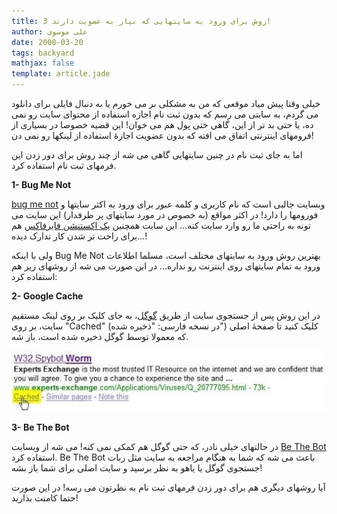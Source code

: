 ```yaml
---
title: 3 روش برای ورود به سایتهایی که نیاز به عضویت دارند!
author: علی موسوی
date: 2008-03-20
tags: backyard
mathjax: false
template: article.jade
---
```


خیلی وقتا پیش میاد موقعی که من به مشکلی بر می خورم یا به دنبال فایلی برای دانلود می گردم، به سایتی می رسم که بدون ثبت نام اجازه استفاده از محتوای سایت رو نمی ده، یا حتی بد تر از این، گاهی حتی پول هم می خوان! این قضیه خصوصا در بسیاری از فرومهای اینترنتی اتفاق می افته که بدون عضویت اجازۀ استفاده از لینکها رو نمی دن!

اما به جای ثبت نام در چنین سایتهایی گاهی می شه از چند روش برای دور زدن این فرمهای ثبت نام استفاده کرد.

**1- Bug Me Not**

[bug me not](http://www.bugmenot.com) وبسایت جالبی است که نام کاربری و کلمه عبور برای ورود به اکثر سایتها و فورومها را دارد! در اکثر مواقع (به خصوص در مورد سایتهای پر طرفدار) این سایت می تونه به راحتی ما رو وارد سایت کنه... این سایت همچنین [یک اکستنشن فایرفاکس](http://erichamiter.com/firefox/bugmenot/) هم برای راحت تر شدن کار تدارک دیده...!

ولی با اینکه Bug Me Not بهترین روش ورود به سایتهای مختلف است، مسلما اطلاعات ورود به تمام سایتهای روی اینترنت رو نداره... در این صورت می شه از روشهای زیر هم استفاده کرد:

**2- Google Cache**

در این روش پس از جستجوی سایت از طریق [گوگل](http://www.google.com)، به جای کلیک بر روی لینک مستقیم سایت، بر روی "Cached" (در نسخه فارسی: "ذخیره شده") کلیک کنید تا صفحۀ اصلی که معمولا توسط گوگل ذخیره شده است، باز شه.

![gcache](./gcache6.jpg)

**3- Be The Bot**

در حالتهای خیلی نادر، که حتی گوگل هم کمکی نمی کنه! می شه از وبسایت [Be The Bot](http://www.avivadirectory.com/bethebot/) استفاده کرد. Be The Bot باعث می شه که شما به هنگام مراجعه به سایت مثل ربات جستجوی گوگل یا یاهو به نظر برسید و سایت اصلی برای شما باز بشه!

آیا روشهای دیگری هم برای دور زدن فرمهای ثبت نام به نظرتون می رسه! در این صورت حتما کامنت بذارید!
